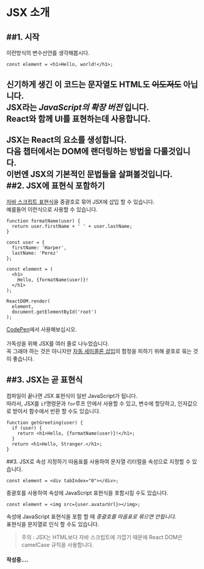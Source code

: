 JSX 소개
==========
##1. 시작
--------
이런방식의 변수선언를 생각해봅시다.
```JSX
const element = <h1>Hello, world!</h1>;
```
신기하게 생긴 이 코드는 문자열도 HTML도 ~~이도저도~~ 아닙니다.<br>
JSX라는 *JavaScript의 확장 버전* 입니다.<br>
React와 함께 UI를 표현하는데 사용합니다.<br>
<br>
JSX는 React의 요소를 생성합니다.<br>
다음 챕터에서는 DOM에 랜더링하는 방법을 다룰것입니다.<br>
이번엔 JSX의 기본적인 문법들을 살펴볼것입니다.<br>
##2. JSX에 표현식 포함하기
-----------
[자바 스크립트 표현식](https://developer.mozilla.org/en-US/docs/Web/JavaScript/Guide/Expressions_and_Operators#Expressions)을 중괄호로 묶어 JSX에 삽입 할 수 있습니다.<br>
예를들어 이런식으로 사용할 수 있습니다.
```JSX
function formatName(user) {
  return user.firstName + ' ' + user.lastName;
}

const user = {
  firstName: 'Harper',
  lastName: 'Perez'
};

const element = (
  <h1>
    Hello, {formatName(user)}!
  </h1>
);

ReactDOM.render(
  element,
  document.getElementById('root')
);
```
[CodePen](http://codepen.io/gaearon/pen/PGEjdG?editors=0010)에서 사용해보십시오.<br>
<br>
가독성을 위해 JSX를 여러 줄로 나누었습니다.<br>
꼭 그래야 하는 것은 아니지만 [자동 세미콜론 삽입](http://stackoverflow.com/q/2846283)의 함정을 피하기 위해 괄호로 묶는 것이 좋습니다.<br>

##3. JSX는 곧 표현식
----------
컴파일이 끝나면 JSX 표현식이 일반 JavaScript가 됩니다.<br>
따라서, JSX를 ```if```명령문과 ```for```루프 안에서 사용할 수 있고, 변수에 할당하고, 인자값으로 받아서 함수에서 반환 할 수도 있습니다.<br>
```JSX
function getGreeting(user) {
  if (user) {
    return <h1>Hello, {formatName(user)}!</h1>;
  }
  return <h1>Hello, Stranger.</h1>;
}
```
##3. JSX로 속성 지정하기
따옴표를 사용하여 문자열 리터럴을 속성으로 지정할 수 있습니다.
```JSX
const element = <div tabIndex="0"></div>;
```
중괄호를 사용하여 속성에 JavaScript 표현식을 포함시킬 수도 있습니다.
```JSX
const element = <img src={user.avatarUrl}></img>;
```
속성에 JavaScript 표현식을 포함 할 때 *중괄호를 따옴표로 묶으면 안됩니다.*<br>
표현식을 문자열로 인식 할 수도 있습니다.<br>
>주의 :
JSX는 HTML보다 자바 스크립트에 가깝기 때문에 React DOM은 camelCase 규칙을 사용합니다.

#### 작성중....
